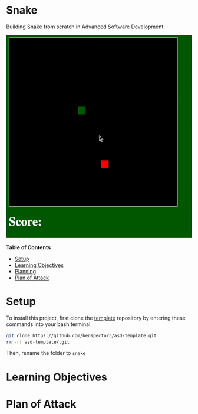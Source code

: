 # Snake
Building Snake from scratch in Advanced Software Development

<img src="img/snake.gif">

**Table of Contents**
- [Setup](#setup)
- [Learning Objectives](#learning-objectives)
- [Planning](#planning)
- [Plan of Attack](#plan-of-attack)


# Setup

To install this project, first clone the [template](https://github.com/benspector3/asd-template/) repository by entering these commands into your bash terminal:

```bash
git clone https://github.com/benspector3/asd-template.git
rm -rf asd-template/.git
```

Then, rename the folder to `snake`

# Learning Objectives

# Plan of Attack

